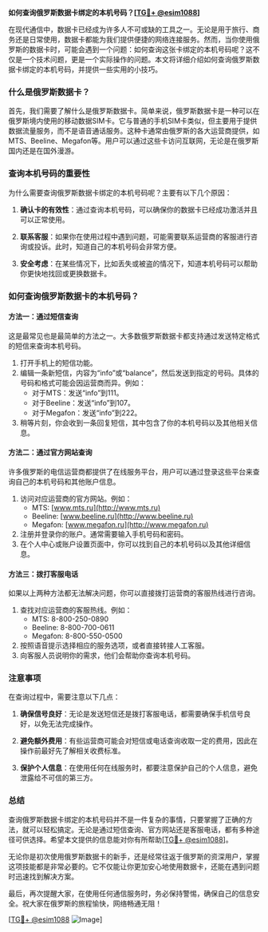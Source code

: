 **如何查询俄罗斯数据卡绑定的本机号码？[[TG💪+ @esim1088](https://t.me/s/esim1088)]**

在现代通信中，数据卡已经成为许多人不可或缺的工具之一。无论是用于旅行、商务还是日常使用，数据卡都能为我们提供便捷的网络连接服务。然而，当你使用俄罗斯的数据卡时，可能会遇到一个问题：如何查询这张卡绑定的本机号码呢？这不仅是一个技术问题，更是一个实际操作的问题。本文将详细介绍如何查询俄罗斯数据卡绑定的本机号码，并提供一些实用的小技巧。

### 什么是俄罗斯数据卡？

首先，我们需要了解什么是俄罗斯数据卡。简单来说，俄罗斯数据卡是一种可以在俄罗斯境内使用的移动数据SIM卡。它与普通的手机SIM卡类似，但主要用于提供数据流量服务，而不是语音通话服务。这种卡通常由俄罗斯的各大运营商提供，如MTS、Beeline、Megafon等。用户可以通过这些卡访问互联网，无论是在俄罗斯国内还是在国外漫游。

### 查询本机号码的重要性

为什么需要查询俄罗斯数据卡绑定的本机号码呢？主要有以下几个原因：

1. **确认卡的有效性**：通过查询本机号码，可以确保你的数据卡已经成功激活并且可以正常使用。
   
2. **联系客服**：如果你在使用过程中遇到问题，可能需要联系运营商的客服进行咨询或投诉。此时，知道自己的本机号码会非常方便。

3. **安全考虑**：在某些情况下，比如丢失或被盗的情况下，知道本机号码可以帮助你更快地找回或更换数据卡。

### 如何查询俄罗斯数据卡的本机号码？

#### 方法一：通过短信查询

这是最常见也是最简单的方法之一。大多数俄罗斯数据卡都支持通过发送特定格式的短信来查询本机号码。

1. 打开手机上的短信功能。
2. 编辑一条新短信，内容为“info”或“balance”，然后发送到指定的号码。具体的号码和格式可能会因运营商而异。例如：
   - 对于MTS：发送“info”到111。
   - 对于Beeline：发送“info”到107。
   - 对于Megafon：发送“info”到222。
3. 稍等片刻，你会收到一条回复短信，其中包含了你的本机号码以及其他相关信息。

#### 方法二：通过官方网站查询

许多俄罗斯的电信运营商都提供了在线服务平台，用户可以通过登录这些平台来查询自己的本机号码和其他账户信息。

1. 访问对应运营商的官方网站。例如：
   - MTS: [www.mts.ru](http://www.mts.ru)
   - Beeline: [www.beeline.ru](http://www.beeline.ru)
   - Megafon: [www.megafon.ru](http://www.megafon.ru)
2. 注册并登录你的账户。通常需要输入手机号码和密码。
3. 在个人中心或账户设置页面中，你可以找到自己的本机号码以及其他详细信息。

#### 方法三：拨打客服电话

如果以上两种方法都无法解决问题，你可以直接拨打运营商的客服热线进行咨询。

1. 查找对应运营商的客服热线。例如：
   - MTS: 8-800-250-0890
   - Beeline: 8-800-700-0611
   - Megafon: 8-800-550-0500
2. 按照语音提示选择相应的服务选项，或者直接转接人工客服。
3. 向客服人员说明你的需求，他们会帮助你查询本机号码。

### 注意事项

在查询过程中，需要注意以下几点：

1. **确保信号良好**：无论是发送短信还是拨打客服电话，都需要确保手机信号良好，以免无法完成操作。
   
2. **避免额外费用**：有些运营商可能会对短信或电话查询收取一定的费用，因此在操作前最好先了解相关收费标准。

3. **保护个人信息**：在使用任何在线服务时，都要注意保护自己的个人信息，避免泄露给不可信的第三方。

### 总结

查询俄罗斯数据卡绑定的本机号码并不是一件复杂的事情，只要掌握了正确的方法，就可以轻松搞定。无论是通过短信查询、官方网站还是客服电话，都有多种途径可供选择。希望本文提供的信息能对你有所帮助[[TG💪+ @esim1088](https://t.me/s/esim1088)]。

无论你是初次使用俄罗斯数据卡的新手，还是经常往返于俄罗斯的资深用户，掌握这项技能都是非常必要的。它不仅能让你更加安心地使用数据卡，还能在遇到问题时迅速找到解决方案。

最后，再次提醒大家，在使用任何通信服务时，务必保持警惕，确保自己的信息安全。祝大家在俄罗斯的旅程愉快，网络畅通无阻！

[[TG💪+ @esim1088](https://t.me/s/esim1088) ![Image](https://i.postimg.cc/4NQfJmqS/Snipaste-2025-05-13-00-14-12.png)]